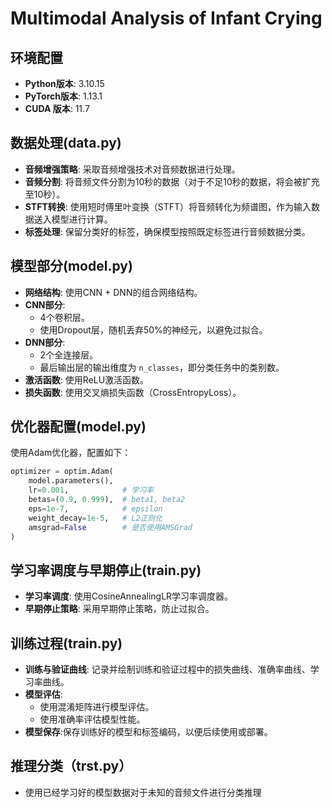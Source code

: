 # Multimodal Analysis of Infant Crying

## 环境配置
- **Python版本**: 3.10.15
- **PyTorch版本**: 1.13.1
- **CUDA 版本**: 11.7

## 数据处理(data.py)
- **音频增强策略**: 采取音频增强技术对音频数据进行处理。
- **音频分割**: 将音频文件分割为10秒的数据（对于不足10秒的数据，将会被扩充至10秒）。
- **STFT转换**: 使用短时傅里叶变换（STFT）将音频转化为频谱图，作为输入数据送入模型进行计算。
- **标签处理**: 保留分类好的标签，确保模型按照既定标签进行音频数据分类。

## 模型部分(model.py)
- **网络结构**: 使用CNN + DNN的组合网络结构。
- **CNN部分**:
  - 4个卷积层。
  - 使用Dropout层，随机丢弃50%的神经元，以避免过拟合。
- **DNN部分**:
  - 2个全连接层。
  - 最后输出层的输出维度为 `n_classes`，即分类任务中的类别数。
- **激活函数**: 使用ReLU激活函数。
- **损失函数**: 使用交叉熵损失函数（CrossEntropyLoss）。

## 优化器配置(model.py)
使用Adam优化器，配置如下：
```python
optimizer = optim.Adam(
    model.parameters(),
    lr=0.001,            # 学习率
    betas=(0.9, 0.999),  # beta1, beta2
    eps=1e-7,            # epsilon
    weight_decay=1e-5,   # L2正则化
    amsgrad=False        # 是否使用AMSGrad
)
```

## 学习率调度与早期停止(train.py)
- **学习率调度**: 使用CosineAnnealingLR学习率调度器。
- **早期停止策略**: 采用早期停止策略，防止过拟合。

## 训练过程(train.py)
- **训练与验证曲线**: 记录并绘制训练和验证过程中的损失曲线、准确率曲线、学习率曲线。
- **模型评估**:
    - 使用混淆矩阵进行模型评估。
    - 使用准确率评估模型性能。
- **模型保存**:保存训练好的模型和标签编码，以便后续使用或部署。

## 推理分类（trst.py）
- 使用已经学习好的模型数据对于未知的音频文件进行分类推理